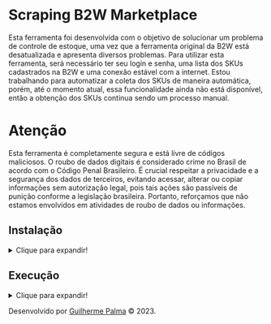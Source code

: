# Scraping B2W Marketplace

Esta ferramenta foi desenvolvida com o objetivo de solucionar um problema de controle de estoque, uma vez que a ferramenta original da B2W está desatualizada e apresenta diversos problemas. Para utilizar esta ferramenta, será necessário ter seu login e senha, uma lista dos SKUs cadastrados na B2W e uma conexão estável com a internet. Estou trabalhando para automatizar a coleta dos SKUs de maneira automática, porém, até o momento atual, essa funcionalidade ainda não está disponível, então a obtenção dos SKUs continua sendo um processo manual.

# Atenção

Esta ferramenta é completamente segura e está livre de códigos maliciosos. O roubo de dados digitais é considerado crime no Brasil de acordo com o Código Penal Brasileiro. É crucial respeitar a privacidade e a segurança dos dados de terceiros, evitando acessar, alterar ou copiar informações sem autorização legal, pois tais ações são passíveis de punição conforme a legislação brasileira. Portanto, reforçamos que não estamos envolvidos em atividades de roubo de dados ou informações.

## Instalação

<details>
  <summary>Clique para expandir!</summary>
  <br>
  Para executar a aplicação, comece clonando este repositório ao executar o comando abaixo:

    git clone git@github.com:guilhermepallma/scraping_stock_b2w.py.git

  Crie um ambiente virtual para a execução do programa:

    python3 -m venv .venv
    
  Ative o ambiente virtual:
  
    source .venv/bin/activate

  Instale as dependências no ambiente virtual:

    python3 -m pip install -r requirements.txt

  Com o seu ambiente virtual ativo, as dependências serão instaladas neste ambiente. Quando precisar desativar o ambiente virtual, execute o comando `deactivate`. Lembre-se de ativar novamente quando voltar a trabalhar no projeto. O arquivo `requirements.txt` instalará todas as dependências que serão utilizadas no projeto.
    
</details>

## Execução

<details>
  <summary>Clique para expandir!</summary>
  <br>
  
  Antes de ativar a aplicação, é fundamental preencher um parâmetro básico, que consiste no login e na senha da B2W. Na pasta raíz do projeto, crie um arquivo com o nome `.env` e insira o seguinte conteúdo dentro dele:

    EMAIL='seu email'
    PASSWORD='sua senha'
    
  Para iniciar o scraping bastar rodar o seguinte comando:
  
    python3 main.py

  Conforme mencionado anteriormente, a coleta dos SKUs da B2W ainda não foi automatizada. Portanto, é necessário preencher o arquivo 'skus.py' manualmente com todos os SKUs que deseja monitorar, seguindo a seguinte formatação:

    all_skus = [ 'BR78901154', 'BR78901153', 'BR78901152', ...]

  Ao final desse processo de verificação, será gerada uma planilha no formato `.xlsx`, na qual estará disponível colunas com os títulos `MODELO`, `ESTOQUE 01` e `ESTOQUE 02`, referindo-se às quantidades. Esta ferramenta verifica apenas dois estoques, porém é possível adicionar a verificação de mais estoques facilmente ao editar o código no arquivo `main.py`.
<br>

Se por acaso ocorrer algum problema na leitura do SKU, basta acessar o arquivo `message.log`, onde será indicado qual SKU apresentou problemas ou se não existe.

</details>
<div>

  Desenvolvido por [Guilherme Palma](www.linkedin.com/in/guilhermepallma) © 2023.
</div>
